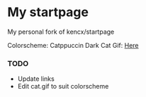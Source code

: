 # My startpage 

My personal fork of kencx/startpage

Colorscheme: Catppuccin Dark
Cat Gif: [Here](https://twitter.com/avogado6/status/1165595520967954432?s=19)

### TODO
- Update links
- Edit cat.gif to suit colorscheme
